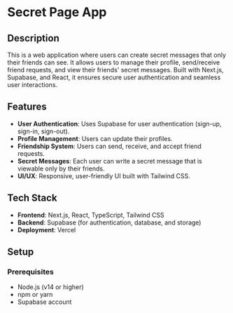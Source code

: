 # Secret Page App

## Description

This is a web application where users can create secret messages that only their friends can see. It allows users to manage their profile, send/receive friend requests, and view their friends' secret messages. Built with Next.js, Supabase, and React, it ensures secure user authentication and seamless user interactions.

## Features

- **User Authentication**: Uses Supabase for user authentication (sign-up, sign-in, sign-out).
- **Profile Management**: Users can update their profiles.
- **Friendship System**: Users can send, receive, and accept friend requests.
- **Secret Messages**: Each user can write a secret message that is viewable only by their friends.
- **UI/UX**: Responsive, user-friendly UI built with Tailwind CSS.

## Tech Stack

- **Frontend**: Next.js, React, TypeScript, Tailwind CSS
- **Backend**: Supabase (for authentication, database, and storage)
- **Deployment**: Vercel

## Setup

### Prerequisites

- Node.js (v14 or higher)
- npm or yarn
- Supabase account